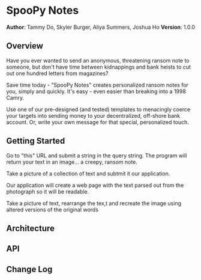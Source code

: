 # SpooPy Notes
**Author**: Tammy Do, Skyler Burger, Aliya Summers, Joshua Ho 
**Version**: 1.0.0


## Overview
Have you ever wanted to send an anonymous, threatening ransom note to someone, but don't have time between kidnappings and bank heists to cut out one hundred letters from magazines?   

Save time today - "SpooPy Notes" creates personalized ransom notes for you, simply and quickly. It's easy - even easier than breaking into a 1998 Camry. 

Use one of our pre-designed (and tested) templates to menacingly coerce your targets into sending money to your decentralized, off-shore bank account.  Or, write your own message for that special, personalized touch.

## Getting Started
<!-- What are the steps that a user must take in order to build this app on their own machine and get it running? -->

Go to "this" URL and submit a string in the query string.  The program will return your text in an image... a creepy, ransom note. 

Take a picture of a collection of text and subtmit it our application. 

Our application will create a web page with the text parsed out from the photograph so it will be readable.

Take a picture of text, rearrange the tex,t and recreate the image using altered versions of the original words

## Architecture
<!-- Provide a detailed description of the application design. What technologies (languages, libraries, etc) you're using, and any other relevant design information. This is also an area which you can include any visuals; flow charts, example usage gifs, screen captures, etc.-->

## API
<!-- Provide detailed instructions for your applications usage. This should include any methods or endpoints available to the user/client/developer. Each section should be formatted to provide clear syntax for usage, example calls including input data requirements and options, and example responses or return values. -->

## Change Log
<!-- Use this are to document the iterative changes made to your application as each feature is successfully implemented. Use time stamps. Here's an example:

01-01-2001 4:59pm - Added functionality to add and delete some things.
-->

